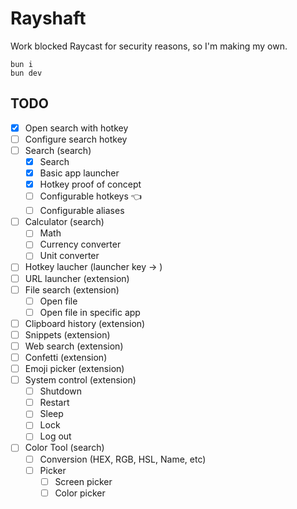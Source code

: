 # Rayshaft

Work blocked Raycast for security reasons, so I'm making my own.

```
bun i
bun dev
```

## TODO

- [x] Open search with hotkey
- [ ] Configure search hotkey
- [ ] Search (search)
  - [x] Search
  - [x] Basic app launcher
  - [x] Hotkey proof of concept
  - [ ] Configurable hotkeys 👈
  - [ ] Configurable aliases
- [ ] Calculator (search)
  - [ ] Math
  - [ ] Currency converter
  - [ ] Unit converter
- [ ] Hotkey laucher (launcher key -> )
- [ ] URL launcher (extension)
- [ ] File search (extension)
  - [ ] Open file
  - [ ] Open file in specific app
- [ ] Clipboard history (extension)
- [ ] Snippets (extension)
- [ ] Web search (extension)
- [ ] Confetti (extension)
- [ ] Emoji picker (extension)
- [ ] System control (extension)
  - [ ] Shutdown
  - [ ] Restart
  - [ ] Sleep
  - [ ] Lock
  - [ ] Log out
- [ ] Color Tool (search)
  - [ ] Conversion (HEX, RGB, HSL, Name, etc)
  - [ ] Picker
    - [ ] Screen picker
    - [ ] Color picker